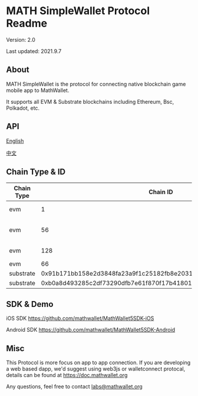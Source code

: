 # MATH SimpleWallet Protocol Readme

Version: 2.0

Last updated: 2021.9.7

## About

MATH SimpleWallet is the protocol for connecting native blockchain game mobile app to MathWallet.

It supports all EVM & Substrate blockchains including Ethereum, Bsc, Polkadot, etc.

## API

[English](https://github.com/mathwallet/SimpleWallet/blob/v2/README_en.md)

[中文](https://github.com/mathwallet/SimpleWallet/blob/v2/README_cn.md)

## Chain Type & ID

| Chain Type | Chain ID | Description |
| --- | --- | --- |
| evm | 1 | Ethereum Chain |
| evm | 56 | Binance Smart Chain |
| evm | 128 | Huobi ECO Chain |
| evm | 66 | OKExChain |
| substrate | 0x91b171bb158e2d3848fa23a9f1c25182fb8e20313b2c1eb49219da7a70ce90c3 | Polkadot |
| substrate | 0xb0a8d493285c2df73290dfb7e61f870f17b41801197a149ca93654499ea3dafe | Kusama |

## SDK & Demo

iOS SDK
https://github.com/mathwallet/MathWallet5SDK-iOS

Android SDK
https://github.com/mathwallet/MathWallet5SDK-Android

## Misc

This Protocol is more focus on app to app connection. If you are developing a web based dapp, we'd suggest using web3js or walletconnect protocal, details can be found at https://doc.mathwallet.org

Any questions, feel free to contact labs@mathwallet.org
